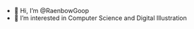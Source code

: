 - 👋 Hi, I’m @RaenbowGoop
- 👀 I’m interested in Computer Science and Digital Illustration

<!---
RaenbowGoop/RaenbowGoop is a ✨ special ✨ repository because its `README.md` (this file) appears on your GitHub profile.
You can click the Preview link to take a look at your changes.
--->
